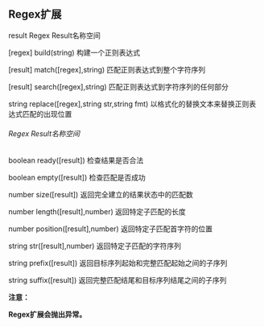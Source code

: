 ## Regex扩展

result Regex Result名称空间

\[regex\] build\(string\) 构建一个正则表达式

\[result\] match\(\[regex\],string\) 匹配正则表达式到整个字符序列

\[result\] search\(\[regex\],string\) 匹配正则表达式到字符序列的任何部分

string replace\(\[regex\],string str,string fmt\) 以格式化的替换文本来替换正则表达式匹配的出现位置

###### Regex Result名称空间

boolean ready\(\[result\]\) 检查结果是否合法

boolean empty\(\[result\]\) 检查匹配是否成功

number size\(\[result\]\) 返回完全建立的结果状态中的匹配数

number length\(\[result\],number\) 返回特定子匹配的长度

number position\(\[result\],number\) 返回特定子匹配首字符的位置

string str\(\[result\],number\) 返回特定子匹配的字符序列

string prefix\(\[result\]\) 返回目标序列起始和完整匹配起始之间的子序列

string suffix\(\[result\]\) 返回完整匹配结尾和目标序列结尾之间的子序列

**注意：**

**Regex扩展会抛出异常。**

